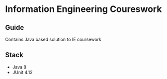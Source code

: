 # Information Engineering Coureswork
## Guide
Contains Java based solution to IE coursework 
## Stack
- Java 8
- JUnit 4.12
